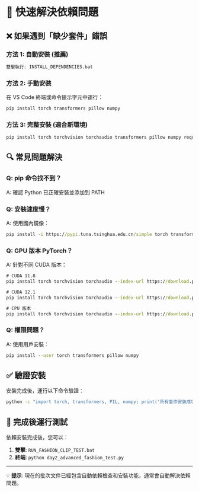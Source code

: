 # 🔧 快速解決依賴問題

## ❌ 如果遇到「缺少套件」錯誤

### 方法 1: 自動安裝 (推薦)
```cmd
雙擊執行: INSTALL_DEPENDENCIES.bat
```

### 方法 2: 手動安裝
在 VS Code 終端或命令提示字元中運行：
```cmd
pip install torch transformers pillow numpy
```

### 方法 3: 完整安裝 (適合新環境)
```cmd
pip install torch torchvision torchaudio transformers pillow numpy requests
```

## 🔍 常見問題解決

### Q: pip 命令找不到？
A: 確認 Python 已正確安裝並添加到 PATH

### Q: 安裝速度慢？
A: 使用國內鏡像：
```cmd
pip install -i https://pypi.tuna.tsinghua.edu.cn/simple torch transformers pillow numpy
```

### Q: GPU 版本 PyTorch？
A: 針對不同 CUDA 版本：
```cmd
# CUDA 11.8
pip install torch torchvision torchaudio --index-url https://download.pytorch.org/whl/cu118

# CUDA 12.1
pip install torch torchvision torchaudio --index-url https://download.pytorch.org/whl/cu121

# CPU 版本
pip install torch torchvision torchaudio --index-url https://download.pytorch.org/whl/cpu
```

### Q: 權限問題？
A: 使用用戶安裝：
```cmd
pip install --user torch transformers pillow numpy
```

## ✅ 驗證安裝

安裝完成後，運行以下命令驗證：
```cmd
python -c "import torch, transformers, PIL, numpy; print('所有套件安裝成功!')"
```

## 🚀 完成後運行測試

依賴安裝完成後，您可以：
1. **雙擊**: `RUN_FASHION_CLIP_TEST.bat`
2. **終端**: `python day2_advanced_fashion_test.py`

---

💡 **提示**: 現在的批次文件已經包含自動依賴檢查和安裝功能，通常會自動解決依賴問題。
